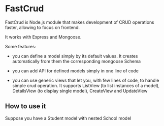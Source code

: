 # FastCrud


FastCrud is Node.js module that makes development of CRUD operations faster, allowing to focus on frontend.

It works with Express and Mongoose.

Some features:

* you can define a model simply by its default values. It creates automatically from them the corresponding mongoose Schema

* you can add API for defined models simply in one line of code

* you can use generic views that let you, with few lines of code, to handle simple crud operation. It supports ListView (to list instances of a model), DetailsView (to display single model), CreateView and UpdateView 


## How to use it

Suppose you have a Student model with nested School model